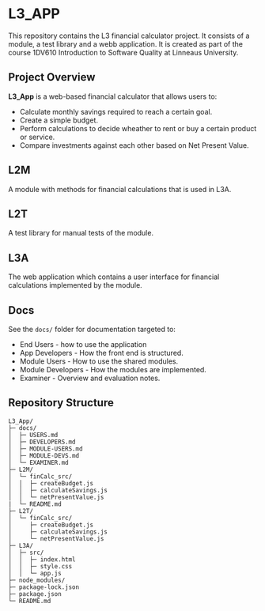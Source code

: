 # L3_APP
This repository contains the L3 financial calculator project. It consists of a module, a test library and a webb application. It is created as part of the course 1DV610 Introduction to Software Quality at Linneaus University.

## Project Overview

**L3_App** is a web-based financial calculator that allows users to:

- Calculate monthly savings required to reach a certain goal.
- Create a simple budget.
- Perform calculations to decide wheather to rent or buy a certain product or service.
- Compare investments against each other based on Net Present Value.

## L2M
A module with methods for financial calculations that is used in L3A.

## L2T
A test library for manual tests of the module.

## L3A
The web application which contains a user interface for financial calculations implemented by the module.

## Docs
See the `docs/` folder for documentation targeted to:
* End Users - how to use the application
* App Developers - How the front end is structured.
* Module Users - How to use the shared modules.
* Module Developers - How the modules are implemented.
* Examiner - Overview and evaluation notes.


## Repository Structure
```
L3_App/
├─ docs/
│  ├─ USERS.md
│  ├─ DEVELOPERS.md
│  ├─ MODULE-USERS.md
│  ├─ MODULE-DEVS.md
│  └─ EXAMINER.md
├─ L2M/
│  └─ finCalc_src/
│  │  ├─ createBudget.js
│  │  ├─ calculateSavings.js
│  │  └─ netPresentValue.js
|  └─ README.md
├─ L2T/ 
│  └─ finCalc_src/
│     ├─ createBudget.js
│     ├─ calculateSavings.js
│     └─ netPresentValue.js
├─ L3A/
│  ├─ src/
│  │  ├─ index.html
│  │  ├─ style.css
│  │  └─ app.js
├─ node_modules/
├─ package-lock.json
├─ package.json
└─ README.md
```
